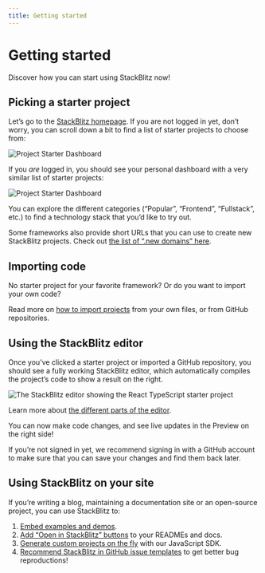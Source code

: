 ```yaml
---
title: Getting started
---
```


# Getting started

Discover how you can start using StackBlitz now!

## Picking a starter project

Let’s go to the [StackBlitz homepage](https://stackblitz.com/). If you are not logged in yet, don’t worry, you can scroll down a bit to find a list of starter projects to choose from:

![Project Starter Dashboard](/doc_images/project-starters-public.png)

If you _are_ logged in, you should see your personal dashboard with a very similar list of starter projects:

![Project Starter Dashboard](/doc_images/project-starters.png)

You can explore the different categories (“Popular”, “Frontend”, “Fullstack”, etc.) to find a technology stack that you’d like to try out.

Some frameworks also provide short URLs that you can use to create new StackBlitz projects. Check out [the list of “.new domains” here](/guide/project-starters/#new-domains).

## Importing code

No starter project for your favorite framework?
Or do you want to import your own code?

Read more on [how to import projects](/guide/importing-projects/) from your own files, or from GitHub repositories.

## Using the StackBlitz editor

Once you’ve clicked a starter project or imported a GitHub repository, you should see a fully working StackBlitz editor, which automatically compiles the project’s code to show a result on the right.

![The StackBlitz editor showing the React TypeScript starter project](/doc_images/getting-started-editor.png)

Learn more about [the different parts of the editor](/guide/ide-whats-on-your-screen/).

You can now make code changes, and see live updates in the Preview on the right side!

If you’re not signed in yet, we recommend signing in with a GitHub account to make sure that you can save your changes and find them back later.

## Using StackBlitz on your site

If you’re writing a blog, maintaining a documentation site or an open-source project, you can use StackBlitz to:

1. [Embed examples and demos](/guide/embedding/).
2. [Add “Open in StackBlitz” buttons](/docs/guide/open-from-github/) to your READMEs and docs.
3. [Generate custom projects on the fly](/docs/guide/create-with-sdk/) with our JavaScript SDK.
4. [Recommend StackBlitz in GitHub issue templates](/docs/guide/bug-reproductions/) to get better bug reproductions!
